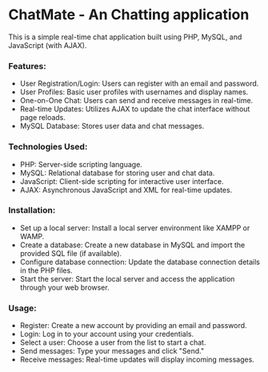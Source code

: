 
# ChatMate - An Chatting application
This is a simple real-time chat application built using PHP, MySQL, and JavaScript (with AJAX).

### Features:

- User Registration/Login: Users can register with an email and password.
- User Profiles: Basic user profiles with usernames and display names.
- One-on-One Chat: Users can send and receive messages in real-time.
- Real-time Updates: Utilizes AJAX to update the chat interface without page reloads.
- MySQL Database: Stores user data and chat messages.

### Technologies Used:

- PHP: Server-side scripting language.
- MySQL: Relational database for storing user and chat data.
- JavaScript: Client-side scripting for interactive user interface.
- AJAX: Asynchronous JavaScript and XML for real-time updates.

### Installation:

- Set up a local server: Install a local server environment like XAMPP or WAMP.
- Create a database: Create a new database in MySQL and import the provided SQL file (if available).
- Configure database connection: Update the database connection details in the PHP files.
- Start the server: Start the local server and access the application through your web browser.

### Usage:

- Register: Create a new account by providing an email and password.
- Login: Log in to your account using your credentials.
- Select a user: Choose a user from the list to start a chat.
- Send messages: Type your messages and click "Send."
- Receive messages: Real-time updates will display incoming messages.

